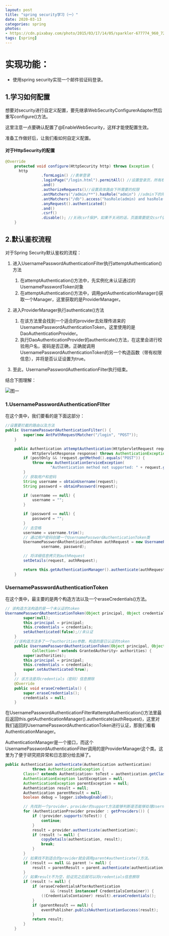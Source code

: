 ```yaml
---
layout: post
title: "spring security学习（一）"
date: 2020-03-13
categories: spring
photos:
- https://cdn.pixabay.com/photo/2015/03/17/14/05/sparkler-677774_960_720.jpg
tags: [spring]
---
```


  


# 实现功能：

+ 使用spring security实现一个邮件验证码登录。



## 1.学习如何配置

想要对security进行自定义配置，要先继承WebSecurityConfigurerAdapter然后重写configure()方法。

这里注意一点要确认配置了@EnableWebSecurity，这样才能使配置生效。

准备工作做好后，让我们看如何自定义配置。

#### 对于HttpSecurity的配置

```java
@Override
    protected void configure(HttpSecurity http) throws Exception {
      http
                .formLogin() //表单登录
                .loginPage("/login.html").permitAll() //设置登录页，所有权限都可以访问，也就是无需认证。
                .and()
                .authorizeRequests()//设置具体路由下所需要的权限
                .antMatchers("/admin/**").hasRole("admin") //admin下的所有uri都需要有admin权限
                .antMatchers("/db").access("hasRole(admin) and hasRole(dba)") //对于/db路径下需要admin和dba权限
                .anyRequest().authenticated()
                .and()
                .csrf()
                .disable(); //关闭csrf保护，如果不关闭的话，页面需要提交csrf值。正式开发中，如果安全性较高需要启用。
    }
```





## 2.默认鉴权流程

对于Spring Security默认鉴权的流程：

1. 进入UsernamePasswordAuthenticationFilter执行attemptAuthentication()方法

   1. 在attemptAuthentication()方法中，先实例化未认证通过的UsernamePasswordToken对象
   2. 在attemptAuthentication()方法中，调用getAuthenticationManager()获取一个Manager，这里获取的是ProviderManager。

2. 进入ProviderManager执行authenticate()方法

   1. 在该方法里会找到一个适合的provider去处理传进来的UsernamePasswordAuthenticationToken，这里使用的是DaoAuthenticationProvider。
   2. 执行DaoAuthenticationProvider的authenticate()方法，在这里会进行校验用户名，密码是否正确，正确就调用UsernamePasswordAuthenticationToken的另一个构造函数（带有权限信息），并将是否认证设置为true。

3. 至此，UsernamePasswordAuthenticationFilter执行结束。

结合下图理解：

![图一]({{site.baseurl}}/assets/images/SpringSecurity.png)	


### 1.UsernamePasswordAuthenticationFIlter

在这个类中，我们要看的是下面这部分：

```java
//设置要拦截的路由以及方法	
public UsernamePasswordAuthenticationFilter() {
		super(new AntPathRequestMatcher("/login", "POST"));
	}

	public Authentication attemptAuthentication(HttpServletRequest request,
			HttpServletResponse response) throws AuthenticationException {
		if (postOnly && !request.getMethod().equals("POST")) {
			throw new AuthenticationServiceException(
					"Authentication method not supported: " + request.getMethod());
		}
        // 获取用户和密码
		String username = obtainUsername(request);
		String password = obtainPassword(request);

		if (username == null) {
			username = "";
		}

		if (password == null) {
			password = "";
		}
        // 去空格
		username = username.trim();
        // 通过用户密码创建一个UsernamePasswordAuthenticationToken类
		UsernamePasswordAuthenticationToken authRequest = new UsernamePasswordAuthenticationToken(
				username, password);

		// 将详细信息拷贝到authRequest
		setDetails(request, authRequest);

		return this.getAuthenticationManager().authenticate(authRequest);
	}
```

### UsernamePasswordAuthenticationToken

在这个类中，最主要的是两个构造方法以及一个eraseCredentials()方法。

```java
// 该构造方法构造的是一个未认证的token
UsernamePasswordAuthenticationToken(Object principal, Object credentials) {
		super(null);
		this.principal = principal;
		this.credentials = credentials;
		setAuthenticated(false);//未认证
	}
    //该构造方法多了一个authorities参数，构造的是已认证的token
	public UsernamePasswordAuthenticationToken(Object principal, Object credentials,
			Collection<? extends GrantedAuthority> authorities) {
		super(authorities);
		this.principal = principal;
		this.credentials = credentials;
		super.setAuthenticated(true); 
	}
    // 该方法是将credentials（密码）信息擦除
	@Override
	public void eraseCredentials() {
		super.eraseCredentials();
		credentials = null;
	}
```



在UsernamePasswordAuthenticationFilter#attemptAuthentication()方法里最后返回this.getAuthenticationManager().authenticate(authRequest)，这里对我们返回的UsernamePasswordAuthenticationToken进行认证，那我们看看AuthenticationManager。

AuthenticationManager是一个接口，而这个UsernamePasswordAuthenticationFilter调用的是ProviderManager这个类。这里为了便于研究把异常和日志部分给去掉了。

```java
public Authentication authenticate(Authentication authentication)
			throws AuthenticationException {
		Class<? extends Authentication> toTest = authentication.getClass();
		AuthenticationException lastException = null;
		AuthenticationException parentException = null;
		Authentication result = null;
		Authentication parentResult = null;
		boolean debug = logger.isDebugEnabled();

        // 先找到一个provider，provider的support方法能够判断是否能够处理UsernamePasswordAUthenticationToken。
		for (AuthenticationProvider provider : getProviders()) {
			if (!provider.supports(toTest)) {
				continue;
			}
			result = provider.authenticate(authentication);
            if (result != null) {
                copyDetails(authentication, result);
                break;
            }
		}
        // 如果找不到适合的provider就会调用parent#authenticate()方法。
		if (result == null && parent != null) {
			result = parentResult = parent.authenticate(authentication);
		}
        // 如果result不为空，验证完之后就可以将credentials信息擦除
		if (result != null) {
			if (eraseCredentialsAfterAuthentication
					&& (result instanceof CredentialsContainer)) {
				((CredentialsContainer) result).eraseCredentials();
			}
			if (parentResult == null) {
				eventPublisher.publishAuthenticationSuccess(result);
			}
			return result;
		}
	}

```










